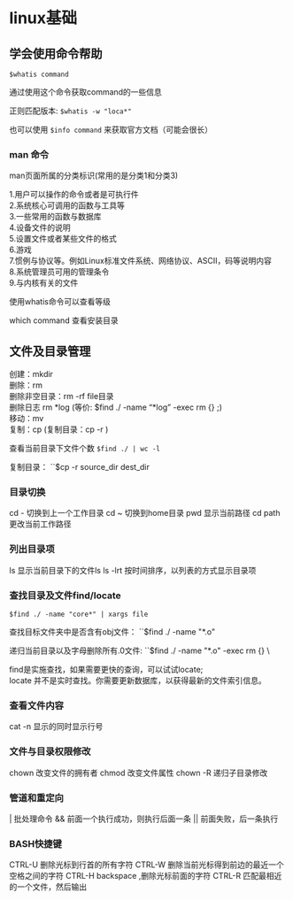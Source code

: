 # linux基础

## 学会使用命令帮助

``$whatis command``  

通过使用这个命令获取command的一些信息

正则匹配版本:
``$whatis -w "loca*"`` 

也可以使用 
``$info command`` 
来获取官方文档（可能会很长）

### man 命令
man页面所属的分类标识(常用的是分类1和分类3)

1.用户可以操作的命令或者是可执行件  
2.系统核心可调用的函数与工具等  
3.一些常用的函数与数据库  
4.设备文件的说明  
5.设置文件或者某些文件的格式  
6.游戏  
7.惯例与协议等。例如Linux标准文件系统、网络协议、ASCⅡ，码等说明内容  
8.系统管理员可用的管理条令  
9.与内核有关的文件  

使用whatis命令可以查看等级

which command 查看安装目录

## 文件及目录管理
创建：mkdir  
删除：rm  
删除非空目录：rm -rf file目录  
删除日志 rm *log (等价: $find ./ -name “*log” -exec rm {} ;)  
移动：mv  
复制：cp (复制目录：cp -r )  

查看当前目录下文件个数 
``$find ./ | wc -l`` 

复制目录： 
``$cp -r source_dir dest_dir

### 目录切换
cd - 切换到上一个工作目录 
cd ~ 切换到home目录
pwd  显示当前路径
cd path  更改当前工作路径

### 列出目录项 
ls 显示当前目录下的文件ls
ls -lrt  按时间排序，以列表的方式显示目录项

### 查找目录及文件find/locate
``$find ./ -name "core*" | xargs file`` 

查找目标文件夹中是否含有obj文件：
``$find ./ -name "*.o"

递归当前目录以及字母删除所有.0文件:
``$find ./ -name "*.o" -exec rm {} \

find是实施查找，如果需要更快的查询，可以试试locate;  
locate 并不是实时查找。你需要更新数据库，以获得最新的文件索引信息。

### 查看文件内容
cat -n  显示的同时显示行号

### 文件与目录权限修改
chown 改变文件的拥有者
chmod 改变文件属性
chown -R  递归子目录修改

### 管道和重定向 
| 批处理命令
&& 前面一个执行成功，则执行后面一条
|| 前面失败，后一条执行

### BASH快捷键 
CTRL-U 删除光标到行首的所有字符
CTRL-W  删除当前光标得到前边的最近一个空格之间的字符 
CTRL-H backspace ,删除光标前面的字符
CTRL-R  匹配最相近的一个文件，然后输出





